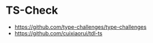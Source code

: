 # TS-Check

- <https://github.com/type-challenges/type-challenges>
- <https://github.com/cuixiaorui/tdl-ts>
